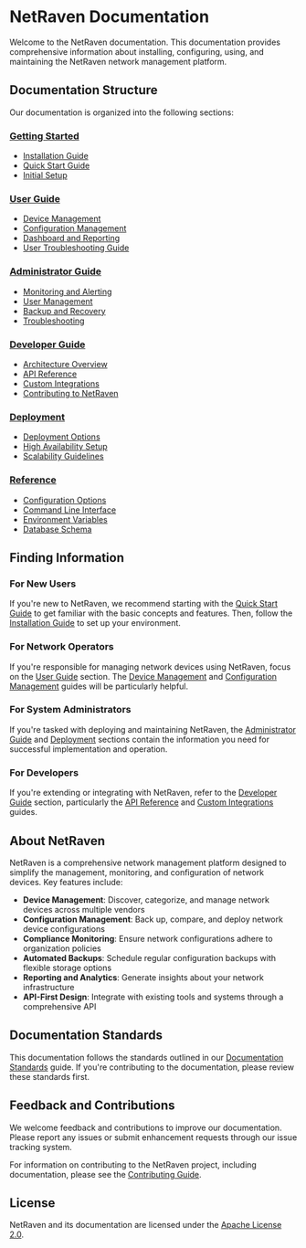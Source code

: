 # NetRaven Documentation

Welcome to the NetRaven documentation. This documentation provides comprehensive information about installing, configuring, using, and maintaining the NetRaven network management platform.

## Documentation Structure

Our documentation is organized into the following sections:

### [Getting Started](./getting-started/README.md)
- [Installation Guide](./getting-started/installation.md)
- [Quick Start Guide](./getting-started/quick-start.md)
- [Initial Setup](./getting-started/initial-setup.md)

### [User Guide](./user-guide/README.md)
- [Device Management](./user-guide/device-management.md)
- [Configuration Management](./user-guide/configuration-management.md)
- [Dashboard and Reporting](./user-guide/dashboard-reporting.md)
- [User Troubleshooting Guide](./user-guide/troubleshooting-guide.md)

### [Administrator Guide](./admin-guide/README.md)
- [Monitoring and Alerting](./admin-guide/monitoring.md)
- [User Management](./admin-guide/user-management.md)
- [Backup and Recovery](./admin-guide/backup-recovery.md)
- [Troubleshooting](./admin-guide/troubleshooting.md)

### [Developer Guide](./developer-guide/README.md)
- [Architecture Overview](./developer-guide/architecture.md)
- [API Reference](./developer-guide/api-reference.md)
- [Custom Integrations](./developer-guide/integrations.md)
- [Contributing to NetRaven](./developer-guide/contributing.md)

### [Deployment](./deployment/README.md)
- [Deployment Options](./deployment/deployment-options.md)
- [High Availability Setup](./deployment/high-availability.md)
- [Scalability Guidelines](./deployment/scalability.md)

### [Reference](./reference/README.md)
- [Configuration Options](./reference/configuration-options.md)
- [Command Line Interface](./reference/cli-reference.md)
- [Environment Variables](./reference/environment-variables.md)
- [Database Schema](./reference/database-schema.md)

## Finding Information

### For New Users
If you're new to NetRaven, we recommend starting with the [Quick Start Guide](./getting-started/quick-start.md) to get familiar with the basic concepts and features. Then, follow the [Installation Guide](./getting-started/installation.md) to set up your environment.

### For Network Operators
If you're responsible for managing network devices using NetRaven, focus on the [User Guide](./user-guide/README.md) section. The [Device Management](./user-guide/device-management.md) and [Configuration Management](./user-guide/configuration-management.md) guides will be particularly helpful.

### For System Administrators
If you're tasked with deploying and maintaining NetRaven, the [Administrator Guide](./admin-guide/README.md) and [Deployment](./deployment/README.md) sections contain the information you need for successful implementation and operation.

### For Developers
If you're extending or integrating with NetRaven, refer to the [Developer Guide](./developer-guide/README.md) section, particularly the [API Reference](./developer-guide/api-reference.md) and [Custom Integrations](./developer-guide/integrations.md) guides.

## About NetRaven

NetRaven is a comprehensive network management platform designed to simplify the management, monitoring, and configuration of network devices. Key features include:

- **Device Management**: Discover, categorize, and manage network devices across multiple vendors
- **Configuration Management**: Back up, compare, and deploy network device configurations
- **Compliance Monitoring**: Ensure network configurations adhere to organization policies
- **Automated Backups**: Schedule regular configuration backups with flexible storage options
- **Reporting and Analytics**: Generate insights about your network infrastructure
- **API-First Design**: Integrate with existing tools and systems through a comprehensive API

## Documentation Standards

This documentation follows the standards outlined in our [Documentation Standards](./DOCUMENTATION_STANDARDS.md) guide. If you're contributing to the documentation, please review these standards first.

## Feedback and Contributions

We welcome feedback and contributions to improve our documentation. Please report any issues or submit enhancement requests through our issue tracking system.

For information on contributing to the NetRaven project, including documentation, please see the [Contributing Guide](./developer-guide/contributing.md).

## License

NetRaven and its documentation are licensed under the [Apache License 2.0](https://www.apache.org/licenses/LICENSE-2.0). 
